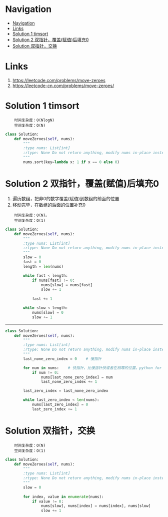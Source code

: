 # Navigation
- [Navigation](#navigation)
- [Links](#links)
- [Solution 1 timsort](#solution-1-timsort)
- [Solution 2 双指针，覆盖(赋值)后填充0](#solution-2-%e5%8f%8c%e6%8c%87%e9%92%88%e8%a6%86%e7%9b%96%e8%b5%8b%e5%80%bc%e5%90%8e%e5%a1%ab%e5%85%850)
- [Solution 双指针，交换](#solution-%e5%8f%8c%e6%8c%87%e9%92%88%e4%ba%a4%e6%8d%a2)

# Links
1. https://leetcode.com/problems/move-zeroes
2. https://leetcode-cn.com/problems/move-zeroes/


# Solution 1 timsort
```
    时间复杂度：O(NlogN)
    空间复杂度：O(N)
```
```python
class Solution:
    def moveZeroes(self, nums):
        """
        :type nums: List[int]
        :rtype: None Do not return anything, modify nums in-place instead.
        """
        nums.sort(key=lambda x: 1 if x == 0 else 0)
```

# Solution 2 双指针，覆盖(赋值)后填充0
1. 遍历数组，把非0的数字覆盖(赋值)到数组的前面的位置
2. 移动完毕，在数组的后面的位置补充0

```
    时间复杂度：O(N)。
    空间复杂度：O(1)
```
```python
class Solution:
    def moveZeroes(self, nums):
        """
        :type nums: List[int]
        :rtype: None Do not return anything, modify nums in-place instead.
        """
        slow = 0
        fast = 0
        length = len(nums)

        while fast < length:
            if nums[fast] != 0:
                nums[slow] = nums[fast]
                slow += 1
            
            fast += 1

        while slow < length:
            nums[slow] = 0
            slow += 1
```
---
```python
class Solution:
    def moveZeroes(self, nums):
        """
        :type nums: List[int]
        :rtype: None Do not return anything, modify nums in-place instead.
        """
        last_none_zero_index = 0    # 慢指针

        for num in nums:    # 快指针，比慢指针快或者在相等的位置。python for loop 隐藏了指针。
            if num != 0:
                nums[last_none_zero_index] = num
                last_none_zero_index += 1

        last_zero_index = last_none_zero_index

        while last_zero_index < len(nums):
            nums[last_zero_index] = 0   
            last_zero_index += 1
```

# Solution 双指针，交换
```
    时间复杂度：O(N)
    空间复杂度：O(1)
```
```python
class Solution:
    def moveZeroes(self, nums):
        """
        :type nums: List[int]
        :rtype: None Do not return anything, modify nums in-place instead.
        """
        slow = 0
        
        for index, value in enumerate(nums):
            if value != 0:
                nums[slow], nums[index] = nums[index], nums[slow]
                slow += 1
```